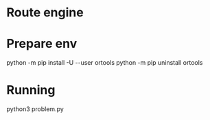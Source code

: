 # Route engine

# Prepare env
python -m pip install -U --user ortools
python -m pip uninstall ortools

# Running
python3 problem.py
